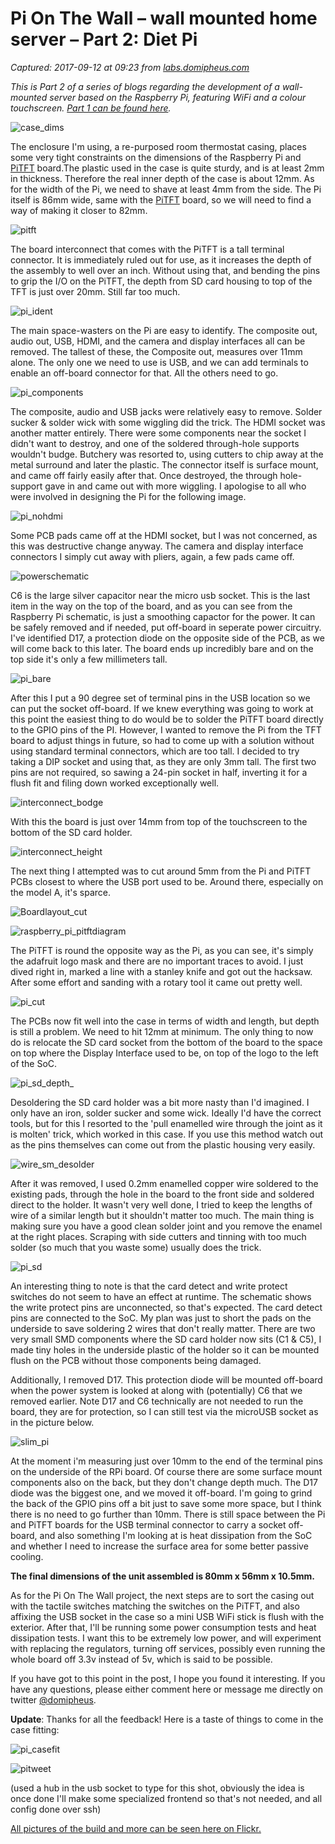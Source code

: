 # Pi On The Wall – wall mounted home server – Part 2: Diet Pi

_Captured: 2017-09-12 at 09:23 from [labs.domipheus.com](http://labs.domipheus.com/blog/pi-on-the-wall-wall-mounted-home-server-part-2-diet-pi/)_

_This is Part 2 of a series of blogs regarding the development of a wall-mounted server based on the Raspberry Pi, featuring WiFi and a colour touchscreen. [Part 1 can be found here](http://labs.domipheus.com/blog/pi-on-the-wall-wall-mounted-home-server-part-1-introduction/)._

![case_dims](http://labs.domipheus.com/blog/wp-content/uploads/2014/06/case_dims.jpg)

The enclosure I'm using, a re-purposed room thermostat casing, places some very tight constraints on the dimensions of the Raspberry Pi and [PiTFT](http://www.amazon.co.uk/gp/product/B00H9B1DTA/ref=as_li_ss_tl?ie=UTF8&camp=1634&creative=19450&creativeASIN=B00H9B1DTA&linkCode=as2&tag=sorryaboutthe-21) board.The plastic used in the case is quite sturdy, and is at least 2mm in thickness. Therefore the real inner depth of the case is about 12mm. As for the width of the Pi, we need to shave at least 4mm from the side. The Pi itself is 86mm wide, same with the [PiTFT](http://www.amazon.co.uk/gp/product/B00H9B1DTA/ref=as_li_ss_tl?ie=UTF8&camp=1634&creative=19450&creativeASIN=B00H9B1DTA&linkCode=as2&tag=sorryaboutthe-21) board, so we will need to find a way of making it closer to 82mm.

![pitft](http://labs.domipheus.com/blog/wp-content/uploads/2014/07/pitft.jpg)

The board interconnect that comes with the PiTFT is a tall terminal connector. It is immediately ruled out for use, as it increases the depth of the assembly to well over an inch. Without using that, and bending the pins to grip the I/O on the PiTFT, the depth from SD card housing to top of the TFT is just over 20mm. Still far too much.

![pi_ident](http://labs.domipheus.com/blog/wp-content/uploads/2014/07/pi_ident.jpg)

The main space-wasters on the Pi are easy to identify. The composite out, audio out, USB, HDMI, and the camera and display interfaces all can be removed. The tallest of these, the Composite out, measures over 11mm alone. The only one we need to use is USB, and we can add terminals to enable an off-board connector for that. All the others need to go.

![pi_components](http://labs.domipheus.com/blog/wp-content/uploads/2014/07/pi_components.jpg)

The composite, audio and USB jacks were relatively easy to remove. Solder sucker & solder wick with some wiggling did the trick. The HDMI socket was another matter entirely. There were some components near the socket I didn't want to destroy, and one of the soldered through-hole supports wouldn't budge. Butchery was resorted to, using cutters to chip away at the metal surround and later the plastic. The connector itself is surface mount, and came off fairly easily after that. Once destroyed, the through hole-support gave in and came out with more wiggling. I apologise to all who were involved in designing the Pi for the following image.

![pi_nohdmi](http://labs.domipheus.com/blog/wp-content/uploads/2014/07/pi_nohdmi.jpg)

Some PCB pads came off at the HDMI socket, but I was not concerned, as this was destructive change anyway. The camera and display interface connectors I simply cut away with pliers, again, a few pads came off.

![powerschematic](http://labs.domipheus.com/blog/wp-content/uploads/2014/07/powerschematic.jpg)

C6 is the large silver capacitor near the micro usb socket. This is the last item in the way on the top of the board, and as you can see from the Raspberry Pi schematic, is just a smoothing capactor for the power. It can be safely removed and if needed, put off-board in seperate power circuitry. I've identified D17, a protection diode on the opposite side of the PCB, as we will come back to this later. The board ends up incredibly bare and on the top side it's only a few millimeters tall.

![pi_bare](http://labs.domipheus.com/blog/wp-content/uploads/2014/07/pi_bare.jpg)

After this I put a 90 degree set of terminal pins in the USB location so we can put the socket off-board. If we knew everything was going to work at this point the easiest thing to do would be to solder the PiTFT board directly to the GPIO pins of the PI. However, I wanted to remove the Pi from the TFT board to adjust things in future, so had to come up with a solution without using standard terminal connectors, which are too tall. I decided to try taking a DIP socket and using that, as they are only 3mm tall. The first two pins are not required, so sawing a 24-pin socket in half, inverting it for a flush fit and filing down worked exceptionally well.

![interconnect_bodge](http://labs.domipheus.com/blog/wp-content/uploads/2014/07/interconnect_bodge.jpg)

With this the board is just over 14mm from top of the touchscreen to the bottom of the SD card holder.

![interconnect_height](http://labs.domipheus.com/blog/wp-content/uploads/2014/07/interconnect_height.jpg)

The next thing I attempted was to cut around 5mm from the Pi and PiTFT PCBs closest to where the USB port used to be. Around there, especially on the model A, it's sparce.

![Boardlayout_cut](http://labs.domipheus.com/blog/wp-content/uploads/2014/07/Boardlayout_cut.jpg)

![raspberry_pi_pitftdiagram](http://labs.domipheus.com/blog/wp-content/uploads/2014/07/raspberry_pi_pitftdiagram-e1405117016247.png)

The PiTFT is round the opposite way as the Pi, as you can see, it's simply the adafruit logo mask and there are no important traces to avoid. I just dived right in, marked a line with a stanley knife and got out the hacksaw. After some effort and sanding with a rotary tool it came out pretty well.

![pi_cut](http://labs.domipheus.com/blog/wp-content/uploads/2014/07/pi_cut.jpg)

The PCBs now fit well into the case in terms of width and length, but depth is still a problem. We need to hit 12mm at minimum. The only thing to now do is relocate the SD card socket from the bottom of the board to the space on top where the Display Interface used to be, on top of the logo to the left of the SoC.

![pi_sd_depth_](http://labs.domipheus.com/blog/wp-content/uploads/2014/07/pi_sd_depth_.jpg)

Desoldering the SD card holder was a bit more nasty than I'd imagined. I only have an iron, solder sucker and some wick. Ideally I'd have the correct tools, but for this I resorted to the 'pull enamelled wire through the joint as it is molten' trick, which worked in this case. If you use this method watch out as the pins themselves can come out from the plastic housing very easily.

![wire_sm_desolder](http://labs.domipheus.com/blog/wp-content/uploads/2014/07/wire_sm_desolder.jpg)

After it was removed, I used 0.2mm enamelled copper wire soldered to the existing pads, through the hole in the board to the front side and soldered direct to the holder. It wasn't very well done, I tried to keep the lengths of wire of a similar length but it shouldn't matter too much. The main thing is making sure you have a good clean solder joint and you remove the enamel at the right places. Scraping with side cutters and tinning with too much solder (so much that you waste some) usually does the trick.

![pi_sd](http://labs.domipheus.com/blog/wp-content/uploads/2014/07/pi_sd.jpg)

An interesting thing to note is that the card detect and write protect switches do not seem to have an effect at runtime. The schematic shows the write protect pins are unconnected, so that's expected. The card detect pins are connected to the SoC. My plan was just to short the pads on the underside to save soldering 2 wires that don't really matter. There are two very small SMD components where the SD card holder now sits (C1 & C5), I made tiny holes in the underside plastic of the holder so it can be mounted flush on the PCB without those components being damaged.

Additionally, I removed D17. This protection diode will be mounted off-board when the power system is looked at along with (potentially) C6 that we removed earlier. Note D17 and C6 technically are not needed to run the board, they are for protection, so I can still test via the microUSB socket as in the picture below.

![slim_pi](http://labs.domipheus.com/blog/wp-content/uploads/2014/07/slim_pi.jpg)

At the moment i'm measuring just over 10mm to the end of the terminal pins on the underside of the RPi board. Of course there are some surface mount components also on the back, but they don't change depth much. The D17 diode was the biggest one, and we moved it off-board. I'm going to grind the back of the GPIO pins off a bit just to save some more space, but I think there is no need to go further than 10mm. There is still space between the Pi and PiTFT boards for the USB terminal connector to carry a socket off-board, and also something I'm looking at is heat dissipation from the SoC and whether I need to increase the surface area for some better passive cooling.

**The final dimensions of the unit assembled is 80mm x 56mm x 10.5mm.**

As for the Pi On The Wall project, the next steps are to sort the casing out with the tactile switches matching the switches on the PiTFT, and also affixing the USB socket in the case so a mini USB WiFi stick is flush with the exterior. After that, I'll be running some power consumption tests and heat dissipation tests. I want this to be extremely low power, and will experiment with replacing the regulators, turning off services, possibly even running the whole board off 3.3v instead of 5v, which is said to be possible.

If you have got to this point in the post, I hope you found it interesting. If you have any questions, please either comment here or message me directly on twitter [@domipheus](https://twitter.com/domipheus).

**Update**: Thanks for all the feedback! Here is a taste of things to come in the case fitting:

![pi_casefit](http://labs.domipheus.com/blog/wp-content/uploads/2014/07/pi_casefit.jpg)

![pitweet](http://labs.domipheus.com/blog/wp-content/uploads/2014/07/pitweet.jpg)

(used a hub in the usb socket to type for this shot, obviously the idea is once done I'll make some specialized frontend so that's not needed, and all config done over ssh)

[All pictures of the build and more can be seen here on Flickr.](https://www.flickr.com/photos/domipheus/sets/72157645380717811/)
